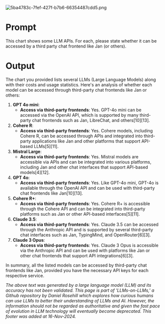 ![5ba4783c-7fef-427f-b7b6-66354487cdd5.png](files/33ae01b7-3b2e-41aa-99f8-5022da0d1e31/5ba4783c-7fef-427f-b7b6-66354487cdd5.png)

# Prompt

This chart shows some LLM APIs. For each, please state whether it can be accessed by a third party chat frontend like Jan (or others).

# Output

The chart you provided lists several LLMs (Large Language Models) along with their costs and usage statistics. Here's an analysis of whether each model can be accessed through third-party chat frontends like Jan or others:

1. **GPT 4o mini**:
   - **Access via third-party frontends**: Yes. GPT-4o mini can be accessed via the OpenAI API, which is supported by many third-party chat frontends such as Jan, LibreChat, and others\[10]\[13].
2. **Cohere R**:
   - **Access via third-party frontends**: Yes. Cohere models, including Cohere R, can be accessed through APIs and integrated into third-party applications like Jan and other platforms that support API-based LLMs\[5]\[11].
3. **Mistral Large**:
   - **Access via third-party frontends**: Yes. Mistral models are accessible via APIs and can be integrated into various platforms, including Jan and other chat interfaces that support API-based models\[4]\[12].
4. **GPT 4o**:
   - **Access via third-party frontends**: Yes. Like GPT-4o mini, GPT-4o is available through the OpenAI API and can be used with third-party chat frontends like Jan\[10]\[13].
5. **Cohere R+**:
   - **Access via third-party frontends**: Yes. Cohere R+ is accessible through the Cohere API and can be integrated into third-party platforms such as Jan or other API-based interfaces\[5]\[11].
6. **Claude 3.5**:
   - **Access via third-party frontends**: Yes. Claude 3.5 can be accessed through the Anthropic API and is supported by several third-party chat interfaces such as Jan, TypingMind, and OpenRouter\[6]\[3].
7. **Claude 3 Opus**:
   - **Access via third-party frontends**: Yes. Claude 3 Opus is accessible via the Anthropic API and can be used with platforms like Jan or other chat frontends that support API integrations\[6]\[3].

In summary, all the listed models can be accessed by third-party chat frontends like Jan, provided you have the necessary API keys for each respective service.

&#x20;

*The above text was generated by a large language model (LLM) and its accuracy has not been validated. This page is part of 'LLMs-on-LLMs,' a Github repository by Daniel Rosehill which explores how curious humans can use LLMs to better their understanding of LLMs and AI. However, the information should not be regarded as authoritative and given the fast pace of evolution in LLM technology will eventually become deprecated. This footer was added at 16-Nov-2024.*


